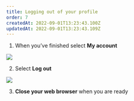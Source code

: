 ```yaml
---
title: Logging out of your profile
order: 7
createdAt: 2022-09-01T13:23:43.100Z
updatedAt: 2022-09-01T13:23:43.109Z
---
```

1. When you’ve finished select **My account​**

![](/img/editing-profile_1.png)

2. Select **Log out​**

![](/img/logging-out_1_n.png)

3. **Close your web browser** when you are ready​